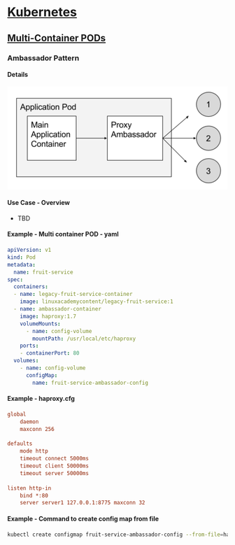 
# [Kubernetes](../index)

## [Multi-Container PODs](./index)

### Ambassador Pattern

#### Details

![Ambassador Pattern](./images/ambassador-containers.png)

#### Use Case - Overview

- TBD

#### Example - Multi container POD - yaml

```yaml
apiVersion: v1
kind: Pod
metadata:
  name: fruit-service
spec:
  containers:
  - name: legacy-fruit-service-container
    image: linuxacademycontent/legacy-fruit-service:1
  - name: ambassador-container
    image: haproxy:1.7
    volumeMounts:
      - name: config-volume
        mountPath: /usr/local/etc/haproxy
    ports:
    - containerPort: 80
  volumes:
    - name: config-volume
      configMap:
        name: fruit-service-ambassador-config
 ```

#### Example - haproxy.cfg

```cfg
global
    daemon
    maxconn 256

defaults
    mode http
    timeout connect 5000ms
    timeout client 50000ms
    timeout server 50000ms

listen http-in
    bind *:80
    server server1 127.0.0.1:8775 maxconn 32
 ```

#### Example - Command to create config map from file

```bash
kubectl create configmap fruit-service-ambassador-config --from-file=haproxy.cfg
 ```
